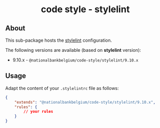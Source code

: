<h1 align="center">
   code style - stylelint
</h1>

## About

This sub-package hosts the [stylelint](https://stylelint.io) configuration.

The following versions are available (based on **stylelint** version):

-   9.10.x - `@nationalbankbelgium/code-style/stylelint/9.10.x`

## Usage

Adapt the content of your `.stylelintrc` file as follows:

```json
{
	"extends": "@nationalbankbelgium/code-style/stylelint/9.10.x",
	"rules": {
		// your rules
	}
}
```
